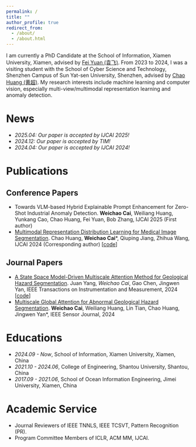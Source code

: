 ```yaml
---
permalink: /
title: ""
author_profile: true
redirect_from: 
  - /about/
  - /about.html
---
```


I am currently a PhD Candidate at the School of Information, Xiamen University, Xiamen, advised by [Fei Yuan (袁飞)](https://informatics.xmu.edu.cn/info/1021/24079.htm). From 2023 to 2024, I was a visiting student with the School of Cyber Science and Technology, Shenzhen Campus of Sun Yat-sen University, Shenzhen, advised by [Chao Huang (黄超)](https://scst.sysu.edu.cn/members/members01/1406808.htm). My research interests include machine learning and computer vision, especially multi-view/multimodal representation learning and anomaly detection.

# News
- *2025.04: Our paper is accepted by IJCAI 2025!*
- *2024.12: Our paper is accepted by TIM!*
- *2024.04: Our paper is accepted by IJCAI 2024!*

# Publications
## Conference Papers
- Towards VLM-based Hybrid Explainable Prompt Enhancement for Zero-Shot Industrial Anomaly Detection. **Weichao Cai**, Weiliang Huang, Yunkang Cao, Chao Huang, Fei Yuan, Bob Zhang, IJCAI 2025 (First author)
- [Multimodal Representation Distribution Learning for Medical Image Segmentation](https://www.ijcai.org/proceedings/2024/459). Chao Huang, **Weichao Cai***, Qiuping Jiang, Zhihua Wang, IJCAI 2024 (Corresponding author) [[code](https://github.com/GPIOX/Multimodal)]


## Journal Papers
- [A State Space Model-Driven Multiscale Attention Method for Geological Hazard Segmentation](https://ieeexplore.ieee.org/document/10852340). Juan Yang, *Weichao Cai*, Gao Chen, Jingwen Yan, IEEE Transactions on Instrumentation and Measurement, 2024 [[code](https://github.com/GPIOX/pub_geo_mmseg)]
- [Multiscale Global Attention for Abnormal Geological Hazard Segmentation](https://ieeexplore.ieee.org/abstract/document/10492495). **Weichao Cai**, Weiliang Huang, Lin Tian, Chao Huang, Jingwen Yan*, IEEE Sensor Journal, 2024

# Educations
- *2024.09 - Now*, School of Information, Xiamen University, Xiamen, China
- *2021.10 - 2024.06*, College of Engineering, Shantou University, Shantou, China
- *2017.09 - 2021.06*, School of Ocean Information Engineering, Jimei University, Xiamen, China

# Academic Service
- Journal Reviewers of IEEE TNNLS, IEEE TCSVT, Pattern Recognition (PR).
- Program Committee Members of ICLR, ACM MM, IJCAI.
